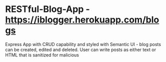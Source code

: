 # RESTful-Blog-App - https://iblogger.herokuapp.com/blogs

Express App with CRUD capability and styled with Semantic UI - blog posts can be created, edited and deleted. User can write posts as either text or HTML that is sanitized for malicious <script> tags before being posted using the 'expressSanitizer' package. 


Front-end: 

  - styling done with Semantic UI CSS classes 
  
  - structure & behavior built with EJS (embedded JavaScript & HTML)
  
  
Back-end:

  - Express/Node following a RESTful routing structure
  
  - MongoDB Atlas/Mongoose for data persistance & modelling - CRUD capability for Blog Posts
  
 

